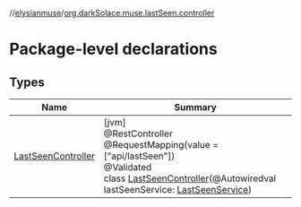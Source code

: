 //[elysianmuse](../../index.md)/[org.darkSolace.muse.lastSeen.controller](index.md)

# Package-level declarations

## Types

| Name | Summary |
|---|---|
| [LastSeenController](-last-seen-controller/index.md) | [jvm]<br>@RestController<br>@RequestMapping(value = [&quot;api/lastSeen&quot;])<br>@Validated<br>class [LastSeenController](-last-seen-controller/index.md)(@Autowiredval lastSeenService: [LastSeenService](../org.darkSolace.muse.lastSeen.service/-last-seen-service/index.md)) |

